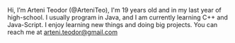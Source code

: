 Hi, I’m Arteni Teodor (@ArteniTeo), I'm 19 years old and in my last year of high-school.
I usually program in Java, and I am currently learning C++ and Java-Script.
I enjoy learning new things and doing big projects.
You can reach me at arteni.teodor@gmail.com
